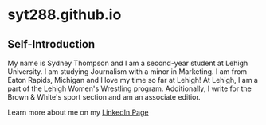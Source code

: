 # syt288.github.io

## Self-Introduction
My name is Sydney Thompson and I am a second-year student at Lehigh University. I am studying Journalism with a minor in Marketing. I am from Eaton Rapids, Michigan and I love my time so far at Lehigh!
At Lehigh, I am a part of the Lehigh Women's Wrestling program. Additionally, I write for the Brown & White's sport section and am an associate editior.

Learn more about me on my [LinkedIn Page](https://www.linkedin.com/in/sydney-thompson-b9b991328/)
